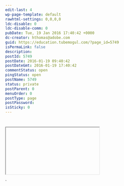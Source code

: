 ```yaml
---
edit-last: 4
wp-page-template: default
rawhtml-settings: 0,0,0,0
ldc-disable: 0
ldc-disable-comm: 0
pubDate: Tue, 19 Jan 2016 17:40:42 +0000
dc-creator: hthomas@adobe.com
guid: https://education.tubemogul.com/?page_id=5749
isPermaLink: false
description: 
postId: 5749
postDate: 2016-01-19 09:40:42
postDateGmt: 2016-01-19 17:40:42
commentStatus: open
pingStatus: open
postName: 5749
status: private
postParent: 0
menuOrder: 0
postType: page
postPassword: 
isSticky: 0
---
```


#

<pre><iframe src="https://<a href="https://altfarm.mediaplex.com/ad/fm/18630-145298-44091-1?mpt=" target="_blank">altfarm.mediaplex.<wbr>com/ad/fm/18630-145298-44091-<wbr>1?mpt=</a><span style="background-color: yellow;">${TM_RANDOM}</span>&mpvc=<span style="background-color: yellow;">${TM_<wbr>CLICK_URL_URLENC}</span>" width=300 height=250 marginwidth=0 marginheight=0 hspace=0 vspace=0 frameborder=0 scrolling=no bordercolor="#000000">
  <br><script type="text/javascript" src="https://<a href="https://altfarm.mediaplex.com/ad/!js/18630-145298-44091-1?mpt=$%7BTM_RANDOM%7D&mpvc=" target="_blank">altfarm.mediaplex.<wbr>com/ad/!js/18630-145298-44091-<wbr>1?mpt=${TM_RANDOM}&mpvc=</a><span style="background-color: yellow;">${TM_<wbr>CLICK_URL_URLENC}</span>">
  <br></script>
  <br><noscript>
  <br><a href="https://altfarm.mediaplex.com/ad/nc/18630-145298-44091-1?mpt=" target="_blank">altfarm.mediaplex.com/ad/<wbr>nc/18630-145298-44091-1?mpt=</a><span style="background-color: yellow;">${<wbr>TM_RANDOM}</span>">
  <br><img src="https://<a href="https://altfarm.mediaplex.com/ad/nb/18630-145298-44091-1?mpt=" target="_blank">altfarm.mediaplex.<wbr>com/ad/nb/18630-145298-44091-<wbr>1?mpt=</a><span style="background-color: yellow;">${<wbr>TM_RANDOM}</span>"alt="Click Here" border="0">
  <br></a>
  <br></noscript>
  <br></iframe></pre>` 